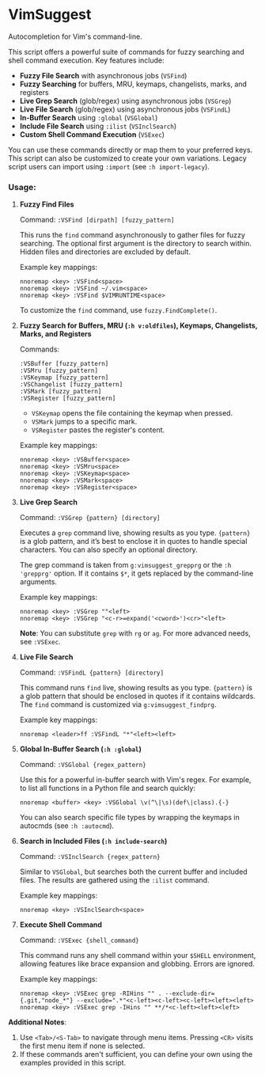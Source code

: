 # VimSuggest
Autocompletion for Vim's command-line.
<div style="display: none;">

					*backtick-expansion* *`-expansion*
On Unix and a few other systems you can also use backticks for the file name
argument, for example: >
	:next `find . -name ver\\*.c -print`
	:view `ls -t *.patch  \| head -n1`
Vim will run the command in backticks using the 'shell' and use the standard
output as argument for the given Vim command (error messages from the shell
command will be discarded).


					*starstar-wildcard*
Expanding "**" is possible on Unix, Win32, macOS and a few other systems (but
it may depend on your 'shell' setting on Unix and macOS. It's known to work
correctly for zsh; for bash this requires at least bash version >= 4.X).
This allows searching a directory tree.  This goes up to 100 directories deep.
Note there are some commands where this works slightly differently, see
|file-searching|.
Example: >
	:n **/*.txt



#
#   Note:
#     <Tab>/<S-Tab> to select the menu item. If no item is selected <CR> visits
#     the first item in the menu.

let s=reltime()|call getcompletion('find **', 'cmdline')|echo s->reltime()->reltimestr()
1sec in vim/*

- Use symbol-based navigation (:h E387 include-search). To search inside files
  for symbols (ignoring comments) use ':il /pat'. Use `<num>[<tab>` to jump to
  the <num> occurance of the symbol shown by ':il'. `[<tab>` jumps to first
  definition, just like 'gd'. 'ilist' etc. search #include'd files while
  'dlist' lists symbols defined under #define. (Note: `gd` also goes to
  definition, but it searches within the bufer and highlights all matches
  unlike `[<tab>`.). See the section at the end of this file.
- Search buffer using ':g//' or ':g//caddexpr' (cmdline add expr to quickfix).
- If you have a lot of files to edit (say log files) for some symbol, fill a
  buffer (see command below) with filenames and use `gf` to go through files
  and `<c-o>` to bounce back.
  `:enew \| :r !find . -type f -name "*.log"`

(video=pattern search, alwayson, border, searching defs, multiword search)
❯ video=keymaps

	While the menu is active these keys have special meanings:
	CTRL-P		- go to the previous entry
	CTRL-N		- go to the next entry
	<Left> <Right>	- select previous/next match (like CTRL-P/CTRL-N)
	<PageUp>	- select a match several entries back
	<PageDown>	- select a match several entries further
	<Up>		- in filename/menu name completion: move up into
			  parent directory or parent menu.
	<Down>		- in filename/menu name completion: move into a
			  subdirectory or submenu.
	<CR>		- in menu completion, when the cursor is just after a
			  dot: move into a submenu.
	CTRL-E		- end completion, go back to what was there before
			  selecting a match.
	CTRL-Y		- accept the currently selected match and stop
			  completion.

	If you want <Left> and <Right> to move the cursor instead of selecting
	a different match, use this: >vim
		cnoremap <Left> <Space><BS><Left>
		cnoremap <Right> <Space><BS><Right>

async: folding and highlighting
multiple highlighting when one pattern has highlighting and next one is searched

during hls
&redrawtime=2000
	'redrawtime' specifies the maximum time spent on finding matches.

:{count}fin[d][!] [++opt] [+cmd] {file}

complete(range-command)

  -- The `vim.fn.getcompletion` does not return `*no*cursorline` option.
      -- cmp-cmdline corrects `no` prefix for option name.
      local is_option_name_completion = OPTION_NAME_COMPLETION_REGEX:match_str(cmdline) ~= nil
o

- boost productiviryt
  if you hate plugin this is the one you want.
you may dislike popup that covers your buffer, but you have horizontal menu
not just about saving a tab, but saving many tabs and <bs>


After selecting a list from the popup menu of `fuzzy.QuickfixHistory()` or `fuzzy.LoclistHistory()`, you can automatically open the quickfix or location-list window. Add the following autocmd group:

```vim
augroup scope-quickfix-history
    autocmd!
    autocmd QuickFixCmdPost chistory cwindow
    autocmd QuickFixCmdPost lhistory lwindow
augroup END
```
</div>



This script offers a powerful suite of commands for fuzzy searching and shell command execution. Key features include:

- **Fuzzy File Search** with asynchronous jobs (`VSFind`)
- **Fuzzy Searching** for buffers, MRU, keymaps, changelists, marks, and registers
- **Live Grep Search** (glob/regex) using asynchronous jobs (`VSGrep`)
- **Live File Search** (glob/regex) using asynchronous jobs (`VSFindL`)
- **In-Buffer Search** using `:global` (`VSGlobal`)
- **Include File Search** using `:ilist` (`VSInclSearch`)
- **Custom Shell Command Execution** (`VSExec`)

You can use these commands directly or map them to your preferred keys. This script can also be customized to create your own variations. Legacy script users can import using `:import` (see `:h import-legacy`).

### Usage:

1. **Fuzzy Find Files**

   Command:
   `:VSFind [dirpath] [fuzzy_pattern]`

   This runs the `find` command asynchronously to gather files for fuzzy searching. The optional first argument is the directory to search within. Hidden files and directories are excluded by default.

   Example key mappings:
   ```
   nnoremap <key> :VSFind<space>
   nnoremap <key> :VSFind ~/.vim<space>
   nnoremap <key> :VSFind $VIMRUNTIME<space>
   ```

   To customize the `find` command, use `fuzzy.FindComplete()`.

2. **Fuzzy Search for Buffers, MRU (`:h v:oldfiles`), Keymaps, Changelists, Marks, and Registers**

   Commands:
   ```
   :VSBuffer [fuzzy_pattern]
   :VSMru [fuzzy_pattern]
   :VSKeymap [fuzzy_pattern]
   :VSChangelist [fuzzy_pattern]
   :VSMark [fuzzy_pattern]
   :VSRegister [fuzzy_pattern]
   ```

   - `VSKeymap` opens the file containing the keymap when pressed.
   - `VSMark` jumps to a specific mark.
   - `VSRegister` pastes the register's content.

   Example key mappings:
   ```
   nnoremap <key> :VSBuffer<space>
   nnoremap <key> :VSMru<space>
   nnoremap <key> :VSKeymap<space>
   nnoremap <key> :VSMark<space>
   nnoremap <key> :VSRegister<space>
   ```

3. **Live Grep Search**

   Command:
   `:VSGrep {pattern} [directory]`

   Executes a `grep` command live, showing results as you type. `{pattern}` is a glob pattern, and it’s best to enclose it in quotes to handle special characters. You can also specify an optional directory.

   The grep command is taken from `g:vimsuggest_grepprg` or the `:h 'grepprg'` option. If it contains `$*`, it gets replaced by the command-line arguments.

   Example key mappings:
   ```
   nnoremap <key> :VSGrep ""<left>
   nnoremap <key> :VSGrep "<c-r>=expand('<cword>')<cr>"<left>
   ```

   **Note**: You can substitute `grep` with `rg` or `ag`. For more advanced needs, see `:VSExec`.

4. **Live File Search**

   Command:
   `:VSFindL {pattern} [directory]`

   This command runs `find` live, showing results as you type. `{pattern}` is a glob pattern that should be enclosed in quotes if it contains wildcards. The `find` command is customized via `g:vimsuggest_findprg`.

   Example key mappings:
   ```
   nnoremap <leader>ff :VSFindL "*"<left><left>
   ```

5. **Global In-Buffer Search (`:h :global`)**

   Command:
   `:VSGlobal {regex_pattern}`

   Use this for a powerful in-buffer search with Vim's regex. For example, to list all functions in a Python file and search quickly:
   ```
   nnoremap <buffer> <key> :VSGlobal \v(^\|\s)(def\|class).{-}
   ```

   You can also search specific file types by wrapping the keymaps in autocmds (see `:h :autocmd`).

6. **Search in Included Files (`:h include-search`)**

   Command:
   `:VSInclSearch {regex_pattern}`

   Similar to `VSGlobal`, but searches both the current buffer and included files. The results are gathered using the `:ilist` command.

   Example key mappings:
   ```
   nnoremap <key> :VSInclSearch<space>
   ```

7. **Execute Shell Command**

   Command:
   `:VSExec {shell_command}`

   This command runs any shell command within your `$SHELL` environment, allowing features like brace expansion and globbing. Errors are ignored.

   Example key mappings:
   ```
   nnoremap <key> :VSExec grep -RIHins "" . --exclude-dir={.git,"node_*"} --exclude=".*"<c-left><c-left><c-left><left><left>
   nnoremap <key> :VSExec grep -IHins "" **/*<c-left><left><left>
   ```

**Additional Notes**:
1. Use `<Tab>/<S-Tab>` to navigate through menu items. Pressing `<CR>` visits the first menu item if none is selected.
2. If these commands aren't sufficient, you can define your own using the examples provided in this script.
```
